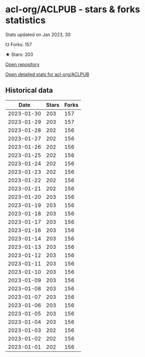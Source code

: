 # acl-org/ACLPUB - stars & forks statistics

Stats updated on Jan 2023, 30

☋ Forks: 157

★ Stars: 203

[Open repository](https://github.com/acl-org/ACLPUB)

[Open detailed stats for acl-org/ACLPUB](https://reviewgithub.com/rep/acl-org/ACLPUB)

## Historical data
| Date | Stars | Forks |
|------|-------|-------|
| 2023-01-30 | 203 | 157 | 
| 2023-01-29 | 203 | 157 | 
| 2023-01-28 | 202 | 156 | 
| 2023-01-27 | 202 | 156 | 
| 2023-01-26 | 202 | 156 | 
| 2023-01-25 | 202 | 156 | 
| 2023-01-24 | 202 | 156 | 
| 2023-01-23 | 202 | 156 | 
| 2023-01-22 | 202 | 156 | 
| 2023-01-21 | 202 | 156 | 
| 2023-01-20 | 203 | 156 | 
| 2023-01-19 | 203 | 156 | 
| 2023-01-18 | 203 | 156 | 
| 2023-01-17 | 203 | 156 | 
| 2023-01-16 | 203 | 156 | 
| 2023-01-14 | 203 | 156 | 
| 2023-01-13 | 203 | 156 | 
| 2023-01-12 | 203 | 156 | 
| 2023-01-11 | 203 | 156 | 
| 2023-01-10 | 203 | 156 | 
| 2023-01-09 | 203 | 156 | 
| 2023-01-08 | 203 | 156 | 
| 2023-01-07 | 203 | 156 | 
| 2023-01-06 | 203 | 156 | 
| 2023-01-05 | 203 | 156 | 
| 2023-01-04 | 203 | 156 | 
| 2023-01-03 | 202 | 156 | 
| 2023-01-02 | 202 | 156 | 
| 2023-01-01 | 202 | 156 | 

